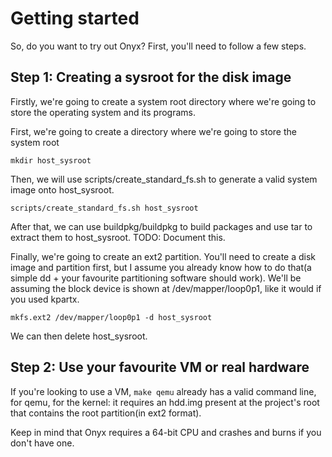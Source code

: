 # Getting started

So, do you want to try out Onyx? First, you'll need to follow a few steps.

## Step 1: Creating a sysroot for the disk image

Firstly, we're going to create a system root directory where we're going to store the
operating system and its programs.

First, we're going to create a directory where we're going to store the system root

``` mkdir host_sysroot ```

Then, we will use scripts/create_standard_fs.sh to generate a valid system image onto host_sysroot.

``` scripts/create_standard_fs.sh host_sysroot ```

After that, we can use buildpkg/buildpkg to build packages and use tar to extract them to host_sysroot.
TODO: Document this.

Finally, we're going to create an ext2 partition. You'll need to create a disk image and partition first,
but I assume you already know how to do that(a simple dd + your favourite partitioning software should work).
We'll be assuming the block device is shown at /dev/mapper/loop0p1, like it would if you used kpartx.

``` mkfs.ext2 /dev/mapper/loop0p1 -d host_sysroot ```

We can then delete host_sysroot.

## Step 2: Use your favourite VM or real hardware

If you're looking to use a VM, ```make qemu``` already has a valid command line, for qemu, for the kernel:
it requires an hdd.img present at the project's root that contains the root partition(in ext2 format).

Keep in mind that Onyx requires a 64-bit CPU and crashes and burns if you don't have one.
